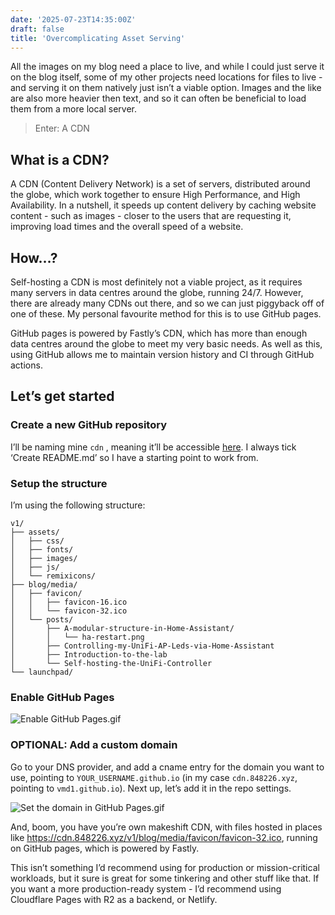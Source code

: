 ```yaml
---
date: '2025-07-23T14:35:00Z'
draft: false
title: 'Overcomplicating Asset Serving'
---
```

All the images on my blog need a place to live, and while I could just serve it on the blog itself, some of my other projects need locations for files to live - and serving it on them natively just isn’t a viable option. Images and the like are also more heavier then text, and so it can often be beneficial to load them from a more local server. 

> Enter: A CDN

## What is a CDN?

A CDN (Content Delivery Network) is a set of servers, distributed around the globe, which work together to ensure High Performance, and High Availability. In a nutshell, it speeds up content delivery by caching website content - such as images - closer to the users that are requesting it, improving load times and the overall speed of a website.

## How…?

Self-hosting a CDN is most definitely not a viable project, as it requires many servers in data centres around the globe, running 24/7. However, there are already many CDNs out there, and so we can just piggyback off of one of these. My personal favourite method for this is to use GitHub pages. 

GitHub pages is powered by Fastly’s CDN, which has more than enough data centres around the globe to meet my very basic needs. As well as this, using GitHub allows me to maintain version history and CI through GitHub actions. 

## Let’s get started

### Create a new GitHub repository

I’ll be naming mine `cdn` , meaning it’ll be accessible [here](https://github.com/vmd1/cdn). I always tick ‘Create README.md’ so I have a starting point to work from. 

### Setup the structure

I’m using the following structure:

```
v1/
├── assets/
│   ├── css/
│   ├── fonts/
│   ├── images/
│   ├── js/
│   └── remixicons/
├── blog/media/
│   ├── favicon/
│   │   ├── favicon-16.ico
│   │   └── favicon-32.ico
│   └── posts/
│       ├── A-modular-structure-in-Home-Assistant/
│       │   └── ha-restart.png
│       ├── Controlling-my-UniFi-AP-Leds-via-Home-Assistant
│       ├── Introduction-to-the-lab
│       └── Self-hosting-the-UniFi-Controller
└── launchpad/
```

### Enable GitHub Pages

![Enable GitHub Pages.gif](https://cdn.848226.xyz/v1/blog/media/posts/Overcomplicating-asset-serving/github-pages.gif)

### OPTIONAL: Add a custom domain

Go to your DNS provider, and add a cname entry for the domain you want to use, pointing to `YOUR_USERNAME.github.io` (in my case `cdn.848226.xyz`, pointing to `vmd1.github.io`). Next up, let’s add it in the repo settings.

![Set the domain in GitHub Pages.gif](https://cdn.848226.xyz/v1/blog/media/posts/Overcomplicating-asset-serving/github-domain.gif)

And, boom, you have you’re own makeshift CDN, with files hosted in places like https://cdn.848226.xyz/v1/blog/media/favicon/favicon-32.ico, running on GitHub pages, which is powered by Fastly.

This isn’t something I’d recommend using for production or mission-critical workloads, but it sure is great for some tinkering and other stuff like that. If you want a more production-ready system - I’d recommend using Cloudflare Pages with R2 as a backend, or Netlify.